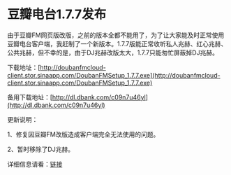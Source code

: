# 豆瓣电台1.7.7发布

由于豆瓣FM网页版改版，之前的版本全都不能用了，为了让大家能及时正常使用豆瓣电台客户端，我赶制了一个新版本。1.7.7版能正常收听私人兆赫、红心兆赫、公共兆赫，但不幸的是，由于DJ兆赫改版太大，1.7.7只能匆忙屏蔽掉DJ兆赫。

下载地址：[http://doubanfmcloud-client.stor.sinaapp.com/DoubanFMSetup_1.7.7.exe](http://doubanfmcloud-client.stor.sinaapp.com/DoubanFMSetup_1.7.7.exe)

备用下载地址：[http://dl.dbank.com/c09n7u46yl](http://dl.dbank.com/c09n7u46yl)

更新说明：

1、修复因豆瓣FM改版造成客户端完全无法使用的问题。

2、暂时移除了DJ兆赫。

详细信息请看：[链接](/article/doubanfm)
